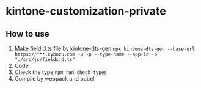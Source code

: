 # kintone-customization-private

## How to use

1. Make field.d.ts file by kintone-dts-gen
   `npx kintone-dts-gen --base-url https://***.cybozu.com -u -p --type-name --app-id -o "./src/js/fields.d.ts"`
2. Code
3. Check the type
   `npm run check-types`
4. Compile by webpack and babel
